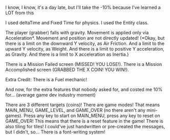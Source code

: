 I know, I know, it's a day late, but I'll take the -10% because I've learned a LOT from this

I used deltaTime and Fixed Time for physics.
I used the Entity class.

The player (grabber) falls with gravity.
Movement is applied only via Acceleration*.
Movement and position are not directly updated!
(*Okay, but there is a limit on the downward Y velocity, as Air Friction.
  And a limit to the upward Y velocity, as Weight.
  And there is a limit to positive Y acceleration, as Gravity.
  And there is a limit to X acceleration as Inertia.)

There is a Mission Failed screen (MISSED! YOU LOSE!).
There is a Mission Accomplished screen (GRABBED THE X COIN! YOU WIN!).

Extra Credit:
There is a Fuel mechanic!

And now, for the extra features that nobody asked for, and costed me 10% for... (average game dev industry moment)

There are 3 different targets (coins)!
There are game modes! That means MAIN_MENU, GAME_LEVEL, and GAME_OVER (no there aren't any mini-games).
Press any key to start on MAIN_MENU, press any key to reset on GAME_OVER!
This means that there is a reset feature in the game!
There is also tiling for tiles!
I could've just handwritten or pre-created the messages, but I didn't, so...
There is a font-writing system!
